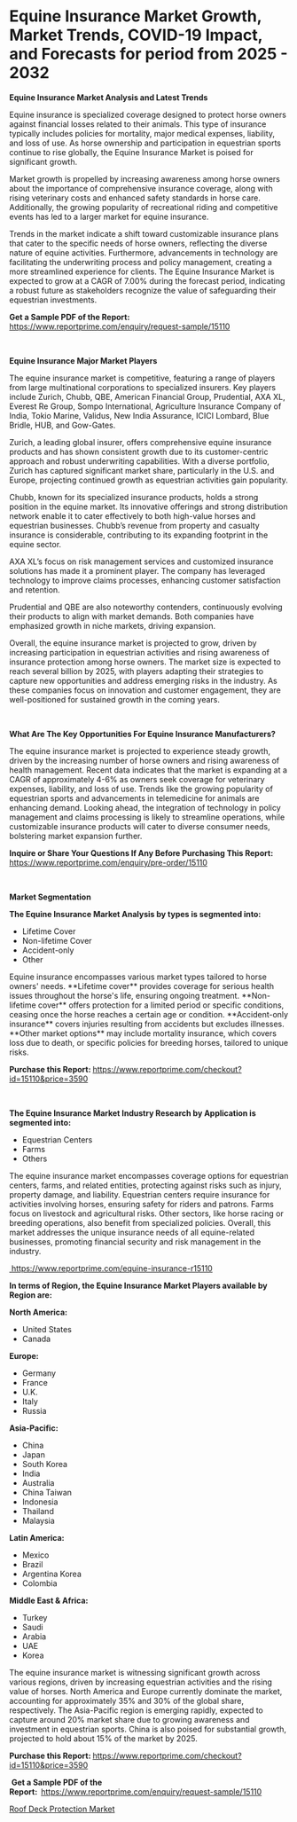 <p><h1>Equine Insurance Market Growth, Market Trends, COVID-19 Impact, and Forecasts for period from 2025 - 2032</h1></p><p><strong>Equine Insurance Market Analysis and Latest Trends</strong></p>
<p><p>Equine insurance is specialized coverage designed to protect horse owners against financial losses related to their animals. This type of insurance typically includes policies for mortality, major medical expenses, liability, and loss of use. As horse ownership and participation in equestrian sports continue to rise globally, the Equine Insurance Market is poised for significant growth. </p><p>Market growth is propelled by increasing awareness among horse owners about the importance of comprehensive insurance coverage, along with rising veterinary costs and enhanced safety standards in horse care. Additionally, the growing popularity of recreational riding and competitive events has led to a larger market for equine insurance. </p><p>Trends in the market indicate a shift toward customizable insurance plans that cater to the specific needs of horse owners, reflecting the diverse nature of equine activities. Furthermore, advancements in technology are facilitating the underwriting process and policy management, creating a more streamlined experience for clients. The Equine Insurance Market is expected to grow at a CAGR of 7.00% during the forecast period, indicating a robust future as stakeholders recognize the value of safeguarding their equestrian investments.</p></p>
<p><strong>Get a Sample PDF of the Report:&nbsp;</strong> <a href="https://www.reportprime.com/enquiry/request-sample/15110?utm_campaign=2269&utm_medium=2&utm_source=Github&utm_content=ia&utm_term=20032025&utm_id=equine-insurance">https://www.reportprime.com/enquiry/request-sample/15110</a></p>
<p>&nbsp;</p>
<p><strong>Equine Insurance Major Market Players</strong></p>
<p><p>The equine insurance market is competitive, featuring a range of players from large multinational corporations to specialized insurers. Key players include Zurich, Chubb, QBE, American Financial Group, Prudential, AXA XL, Everest Re Group, Sompo International, Agriculture Insurance Company of India, Tokio Marine, Validus, New India Assurance, ICICI Lombard, Blue Bridle, HUB, and Gow-Gates.</p><p>Zurich, a leading global insurer, offers comprehensive equine insurance products and has shown consistent growth due to its customer-centric approach and robust underwriting capabilities. With a diverse portfolio, Zurich has captured significant market share, particularly in the U.S. and Europe, projecting continued growth as equestrian activities gain popularity.</p><p>Chubb, known for its specialized insurance products, holds a strong position in the equine market. Its innovative offerings and strong distribution network enable it to cater effectively to both high-value horses and equestrian businesses. Chubb’s revenue from property and casualty insurance is considerable, contributing to its expanding footprint in the equine sector.</p><p>AXA XL’s focus on risk management services and customized insurance solutions has made it a prominent player. The company has leveraged technology to improve claims processes, enhancing customer satisfaction and retention.</p><p>Prudential and QBE are also noteworthy contenders, continuously evolving their products to align with market demands. Both companies have emphasized growth in niche markets, driving expansion.</p><p>Overall, the equine insurance market is projected to grow, driven by increasing participation in equestrian activities and rising awareness of insurance protection among horse owners. The market size is expected to reach several billion by 2025, with players adapting their strategies to capture new opportunities and address emerging risks in the industry. As these companies focus on innovation and customer engagement, they are well-positioned for sustained growth in the coming years.</p></p>
<p>&nbsp;</p>
<p><strong>What Are The Key Opportunities For Equine Insurance Manufacturers?</strong></p>
<p><p>The equine insurance market is projected to experience steady growth, driven by the increasing number of horse owners and rising awareness of health management. Recent data indicates that the market is expanding at a CAGR of approximately 4-6% as owners seek coverage for veterinary expenses, liability, and loss of use. Trends like the growing popularity of equestrian sports and advancements in telemedicine for animals are enhancing demand. Looking ahead, the integration of technology in policy management and claims processing is likely to streamline operations, while customizable insurance products will cater to diverse consumer needs, bolstering market expansion further.</p></p>
<p><strong>Inquire or Share Your Questions If Any Before Purchasing This Report:</strong> <a href="https://www.reportprime.com/enquiry/pre-order/15110?utm_campaign=2269&utm_medium=2&utm_source=Github&utm_content=ia&utm_term=20032025&utm_id=equine-insurance">https://www.reportprime.com/enquiry/pre-order/15110</a></p>
<p>&nbsp;</p>
<p><strong>Market Segmentation</strong></p>
<p><strong>The Equine Insurance Market Analysis by types is segmented into:</strong></p>
<p><ul><li>Lifetime Cover</li><li>Non-lifetime Cover</li><li>Accident-only</li><li>Other</li></ul></p>
<p><p>Equine insurance encompasses various market types tailored to horse owners' needs. **Lifetime cover** provides coverage for serious health issues throughout the horse's life, ensuring ongoing treatment. **Non-lifetime cover** offers protection for a limited period or specific conditions, ceasing once the horse reaches a certain age or condition. **Accident-only insurance** covers injuries resulting from accidents but excludes illnesses. **Other market options** may include mortality insurance, which covers loss due to death, or specific policies for breeding horses, tailored to unique risks.</p></p>
<p><strong>Purchase this Report:&nbsp;</strong><a href="https://www.reportprime.com/checkout?id=15110&price=3590&utm_campaign=2269&utm_medium=2&utm_source=Github&utm_content=ia&utm_term=20032025&utm_id=equine-insurance">https://www.reportprime.com/checkout?id=15110&price=3590</a></p>
<p>&nbsp;</p>
<p><strong>The Equine Insurance Market Industry Research by Application is segmented into:</strong></p>
<p><ul><li>Equestrian Centers</li><li>Farms</li><li>Others</li></ul></p>
<p><p>The equine insurance market encompasses coverage options for equestrian centers, farms, and related entities, protecting against risks such as injury, property damage, and liability. Equestrian centers require insurance for activities involving horses, ensuring safety for riders and patrons. Farms focus on livestock and agricultural risks. Other sectors, like horse racing or breeding operations, also benefit from specialized policies. Overall, this market addresses the unique insurance needs of all equine-related businesses, promoting financial security and risk management in the industry.</p></p>
<p><a href="https://www.reportprime.com/equine-insurance-r15110?utm_campaign=2269&utm_medium=2&utm_source=Github&utm_content=ia&utm_term=20032025&utm_id=equine-insurance">&nbsp;https://www.reportprime.com/equine-insurance-r15110</a></p>
<p><strong>In terms of Region, the Equine Insurance Market Players available by Region are:</strong></p>
<p>
    <p> <strong> North America: </strong>
        <ul>
            <li>United States</li>
            <li>Canada</li>
        </ul>
        </p> 
    <p> <strong> Europe: </strong>
        <ul>
            <li>Germany</li>
            <li>France</li>
            <li>U.K.</li>
            <li>Italy</li>
            <li>Russia</li>
        </ul>
        </p> 
    <p> <strong> Asia-Pacific: </strong>
        <ul>
            <li>China</li>
            <li>Japan</li>
            <li>South Korea</li>
            <li>India</li>
            <li>Australia</li>
            <li>China Taiwan</li>
            <li>Indonesia</li>
            <li>Thailand</li>
            <li>Malaysia</li>
        </ul>
        </p> 
    <p> <strong> Latin America: </strong>
        <ul>
            <li>Mexico</li>
            <li>Brazil</li>
            <li>Argentina Korea</li>
            <li>Colombia</li>
        </ul>
        </p> 
    <p> <strong> Middle East & Africa: </strong>
        <ul>
            <li>Turkey</li>
            <li>Saudi</li>
            <li>Arabia</li>
            <li>UAE</li>
            <li>Korea</li>
        </ul>
    </p>
    </p>
<p><p>The equine insurance market is witnessing significant growth across various regions, driven by increasing equestrian activities and the rising value of horses. North America and Europe currently dominate the market, accounting for approximately 35% and 30% of the global share, respectively. The Asia-Pacific region is emerging rapidly, expected to capture around 20% market share due to growing awareness and investment in equestrian sports. China is also poised for substantial growth, projected to hold about 15% of the market by 2025.</p></p>
<p><strong>Purchase this Report: </strong><a href="https://www.reportprime.com/checkout?id=15110&price=3590&utm_campaign=2269&utm_medium=2&utm_source=Github&utm_content=ia&utm_term=20032025&utm_id=equine-insurance">https://www.reportprime.com/checkout?id=15110&price=3590</a></p>
<p>&nbsp;<strong>Get a Sample PDF of the Report:&nbsp;&nbsp;</strong><a href="https://www.reportprime.com/enquiry/request-sample/15110?utm_campaign=2269&utm_medium=2&utm_source=Github&utm_content=ia&utm_term=20032025&utm_id=equine-insurance">https://www.reportprime.com/enquiry/request-sample/15110</a></p>
<p><strong></strong></p>
<p><p><a href="https://github.com/nsmifidget3/Market-Research-Report-List-1/blob/main/roof-deck-protection-market.md?utm_campaign=2269&utm_medium=2&utm_source=Github&utm_content=ia&utm_term=20032025&utm_id=equine-insurance">Roof Deck Protection Market</a></p></p>